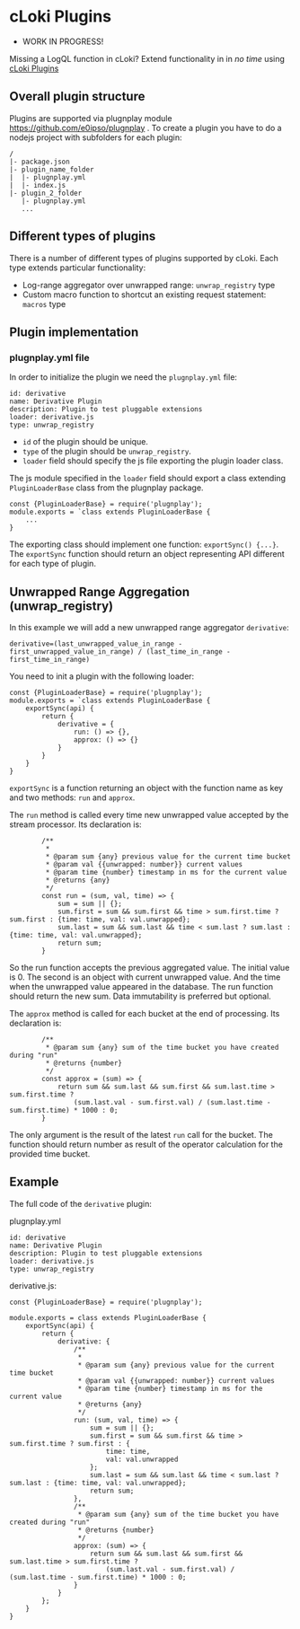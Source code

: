 # cLoki Plugins

* WORK IN PROGRESS!

Missing a LogQL function in cLoki? Extend functionality in in _no time_ using [cLoki Plugins](https://github.com/lmangani/cLoki/tree/master/plugins)

## Overall plugin structure

Plugins are supported via plugnplay module https://github.com/e0ipso/plugnplay .
To create a plugin you have to do a nodejs project with subfolders for each plugin:
```
/
|- package.json
|- plugin_name_folder
|  |- plugnplay.yml
|  |- index.js
|- plugin_2_folder
   |- plugnplay.yml
   ...
```

## Different types of plugins

There is a number of different types of plugins supported by cLoki. Each type extends particular functionality:
- Log-range aggregator over unwrapped range: `unwrap_registry` type
- Custom macro function to shortcut an existing request statement: `macros` type


## Plugin implementation

### plugnplay.yml file
In order to initialize the plugin we need the `plugnplay.yml` file:

```
id: derivative
name: Derivative Plugin
description: Plugin to test pluggable extensions
loader: derivative.js
type: unwrap_registry
```

- `id` of the plugin should be unique. 
- `type` of the plugin should be `unwrap_registry`.
- `loader` field should specify the js file exporting the plugin loader class.

The js module specified in the `loader` field should export a class extending  `PluginLoaderBase` class from the 
plugnplay package.

```
const {PluginLoaderBase} = require('plugnplay');
module.exports = `class extends PluginLoaderBase {
    ...
}
```

The exporting class should implement one function: `exportSync() {...}`.
The `exportSync` function should return an object representing API different for each type of plugin.

## Unwrapped Range Aggregation (unwrap_registry)

In this example we will add a new unwrapped range aggregator `derivative`:

`derivative=(last_unwrapped_value_in_range - first_unwrapped_value_in_range) / (last_time_in_range - first_time_in_range)`

You need to init a plugin with the following loader:
```
const {PluginLoaderBase} = require('plugnplay');
module.exports = `class extends PluginLoaderBase {
    exportSync(api) {
        return {
            derivative = {
                run: () => {},
                approx: () => {}
            }
        }
    }
}
```
`exportSync` is a function returning an object with the function name as key and two methods: `run` and `approx`.

The `run` method is called every time new unwrapped value accepted by the stream processor. Its declaration is:
```
        /**
         *
         * @param sum {any} previous value for the current time bucket
         * @param val {{unwrapped: number}} current values
         * @param time {number} timestamp in ms for the current value
         * @returns {any}
         */
        const run = (sum, val, time) => {
            sum = sum || {};
            sum.first = sum && sum.first && time > sum.first.time ? sum.first : {time: time, val: val.unwrapped};
            sum.last = sum && sum.last && time < sum.last ? sum.last : {time: time, val: val.unwrapped};
            return sum;
        }
```

So the run function accepts the previous aggregated value. The initial value is 0. 
The second is an object with current unwrapped value. 
And the time when the unwrapped value appeared in the database.
The run function should return the new sum. Data immutability is preferred but optional.

The `approx` method is called for each bucket at the end of processing. Its declaration is:
```
        /**
         * @param sum {any} sum of the time bucket you have created during "run"
         * @returns {number}
         */
        const approx = (sum) => {
            return sum && sum.last && sum.first && sum.last.time > sum.first.time ?
                (sum.last.val - sum.first.val) / (sum.last.time - sum.first.time) * 1000 : 0;
        }
```
The only argument is the result of the latest `run` call for the bucket.
The function should return number as result of the operator calculation for the provided time bucket.

## Example

The full code of the `derivative` plugin:

plugnplay.yml
```
id: derivative
name: Derivative Plugin
description: Plugin to test pluggable extensions
loader: derivative.js
type: unwrap_registry
```

derivative.js:
```
const {PluginLoaderBase} = require('plugnplay');

module.exports = class extends PluginLoaderBase {
    exportSync(api) {
        return {
            derivative: {
                /**
                 *
                 * @param sum {any} previous value for the current time bucket
                 * @param val {{unwrapped: number}} current values
                 * @param time {number} timestamp in ms for the current value
                 * @returns {any}
                 */
                run: (sum, val, time) => {
                    sum = sum || {};
                    sum.first = sum && sum.first && time > sum.first.time ? sum.first : {
                        time: time,
                        val: val.unwrapped
                    };
                    sum.last = sum && sum.last && time < sum.last ? sum.last : {time: time, val: val.unwrapped};
                    return sum;
                },
                /**
                 * @param sum {any} sum of the time bucket you have created during "run"
                 * @returns {number}
                 */
                approx: (sum) => {
                    return sum && sum.last && sum.first && sum.last.time > sum.first.time ?
                        (sum.last.val - sum.first.val) / (sum.last.time - sum.first.time) * 1000 : 0;
                }
            }
        };
    }
}
```